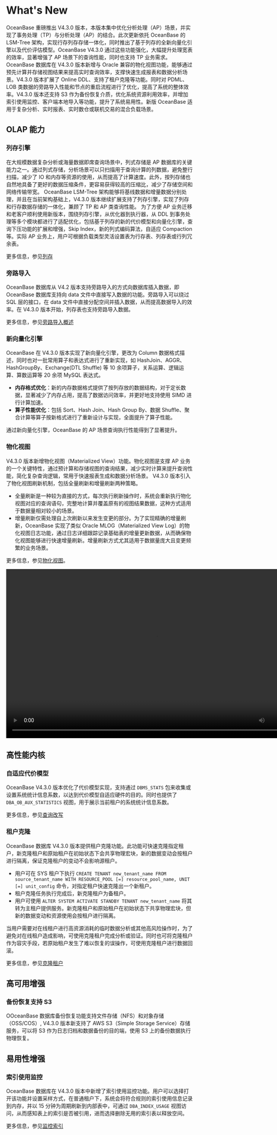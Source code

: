 # What's New

OceanBase 重磅推出 V4.3.0 版本，本版本集中优化分析处理（AP）场景，并实现了事务处理（TP）与分析处理（AP）的结合。此次更新依托 OceanBase 的 LSM-Tree 架构，实现行存列存存储一体化，同时推出了基于列存的全新向量化引擎以及代价评估模型。OceanBase V4.3.0 通过这些功能强化，大幅提升处理宽表的效率，显著增强了 AP 场景下的查询性能，同时也支持 TP 业务需求。
OceanBase 数据库在 V4.3.0 版本新增与 Oracle 兼容的物化视图功能，能够通过预先计算并存储视图结果来提高实时查询效率，支撑快速生成报表和数据分析场景。V4.3.0 版本扩展了 Online DDL、支持了租户克隆等功能。同时对 PDML、LOB 类数据的旁路导入性能和节点的重启流程进行了优化，提高了系统的整体效率。V4.3.0 版本还支持 S3 作为备份恢复介质，优化系统资源利用效率，并增加索引使用监控、客户端本地导入等功能，提升了系统易用性。新版 OceanBase 适用于复杂分析、实时报表、实时数仓或联机交易的混合负载场景。

## OLAP 能力

### 列存引擎

在大规模数据复杂分析或海量数据即席查询场景中，列式存储是 AP 数据库的关键能力之一。通过列式存储，分析场景可以只扫描用于查询计算的列数据，避免整行扫描，减少了 IO 和内存等资源的使用，从而提高了计算速度。此外，按列存储也自然地具备了更好的数据压缩条件，更容易获得较高的压缩比，减少了存储空间和网络传输带宽。
OceanBase LSM-Tree 架构能够将基线数据和增量数据分别处理，并且在当前架构基础上，V4.3.0 版本继续扩展支持了列存引擎，实现了列存和行存数据存储的一体化，兼顾了 TP 和 AP 类查询性能。
为了方便 AP 业务迁移和老客户顺利使用新版本，围绕列存引擎，从优化器到执行器，从 DDL 到事务处理等多个模块都进行了适配优化，包括基于列存的新的代价模型和向量化引擎，查询下压功能的扩展和增强，Skip Index，新的列式编码算法，自适应 Compaction 等。实际 AP 业务上，用户可根据负载类型灵活设置表为行存表、列存表或行列冗余表。

更多信息，参见[列存](700.reference/100.oceanbase-database-concepts/900.storage-architecture/200.data-storage/320.columnstore-engine.md)

### 旁路导入

OceanBase 数据库从 V4.2 版本支持旁路导入的方式向数据库插入数据，即 OceanBase 数据库支持向 data 文件中直接写入数据的功能。旁路导入可以绕过 SQL 层的接口，在 data 文件中直接分配空间并插入数据，从而提高数据导入的效率。在 V4.3.0 版本开始，列存表也支持旁路导入数据。

更多信息，参见[旁路导入概述](500.data-migration/1100.bypass-import/100.overview-of-bypass-import.md)

### 新向量化引擎

OceanBase 在 V4.3.0 版本实现了新向量化引擎，更改为 Column 数据格式描述，同时也对一批常用算子和表达式进行了重新实现，如 HashJoin、AGGR、HashGroupBy、Exchange(DTL Shuffle) 等 10 余项算子，关系运算、逻辑运算、算数运算等 20 余项 MySQL 表达式。

-  **内存格式优化**：新的内存数据格式提供了按列存放的数据结构，对于定长数据，显著减少了内存占用，提高了数据访问效率，并更好地支持使用 SIMD 进行计算加速。
-  **算子性能优化**：包括 Sort、Hash Join、Hash Group By、数据 Shuffle、聚合计算等算子按新格式进行了重新设计与实现，全面提升了算子性能。

通过新向量化引擎，OceanBase 的 AP 场景查询执行性能得到了显著提升。

### 物化视图

V4.3.0 版本新增物化视图（Materialized View）功能。物化视图是支撑 AP 业务的一个关键特性，通过预计算和存储视图的查询结果，减少实时计算来提升查询性能，简化复杂查询逻辑，常用于快速报表生成和数据分析场景。
V4.3.0 版本引入了物化视图刷新机制，包括全量刷新和增量刷新两种策略。

-  全量刷新是一种较为直接的方式，每次执行刷新操作时，系统会重新执行物化视图对应的查询语句，完整地计算并覆盖原有的视图结果数据，这种方式适用于数据量相对较小的场景。
-  增量刷新仅需处理自上次刷新以来发生变更的部分。为了实现精确的增量刷新，OceanBase 实现了类似 Oracle MLOG（Materialized View Log）的物化视图日志功能，通过日志详细跟踪记录基础表的增量更新数据，从而确保物化视图能够进行快速增量刷新。增量刷新方式尤其适用于数据量庞大且变更频繁的业务场景。

更多信息，参见[物化视图](700.reference/100.oceanbase-database-concepts/400.database-objects/100.database-objects-of-oracle-mode/500.view-of-oracle-mode/200.materialized-view-of-oracle-mode/100.materialized-view-overview-of-oracle-mode.md)。

<video data-code="9000245" src="https://obbusiness-private.oss-cn-shanghai.aliyuncs.com/doc/video/OceanBase%E7%89%A9%E5%8C%96%E8%A7%86%E5%9B%BE.mov" controls="" width="811px" height="456.188px"></video>

## 高性能内核

### 自适应代价模型

OceanBase V4.3.0 版本优化了代价模型实现，支持通过 `DBMS_STATS` 包来收集或设置系统统计信息系数，以达到代价模型自适应硬件的目的。同时也提供了 `DBA_OB_AUX_STATISTICS` 视图，用于展示当前租户的系统统计信息系数。

更多信息，参见[查询改写](700.reference/1000.performance-tuning-guide/500.sql-optimization/400.sql-optimization/500.query-rewrite/100.query-rewrite-overview.md)

### 租户克隆

OceanBase 数据库 V4.3.0 版本提供租户克隆功能。此功能可快速克隆指定租户，新克隆租户和原始租户在初始状态下会共享物理宏块，新的数据变动会按租户进行隔离，保证克隆租户的变动不会影响源租户。

-  用户可在 SYS 租户下执行 `CREATE TENANT new_tenant_name FROM source_tenant_name WITH RESOURCE_POOL [=] resource_pool_name, UNIT [=] unit_config` 命令，对指定租户快速克隆出一个新租户。
-  租户克隆任务执行完成后，新克隆租户为备租户。
-  用户可使用 `ALTER SYSTEM ACTIVATE STANDBY TENANT new_tenant_name` 将其转为主租户提供服务。新克隆租户和原始租户在初始状态下共享物理宏块，但新的数据变动和资源使用会按租户进行隔离。

当用户需要对在线租户进行高资源消耗的临时数据分析或其他高风险操作时，为了避免对在线租户造成影响，可使用克隆租户完成分析或验证。同时也可将克隆租户作为容灾手段，若原始租户发生了难以恢复的误操作，可使用克隆租户进行数据回滚。

更多信息，参见[克隆租户](600.manage/200.tenant-management/600.common-tenant-operations/1120.clone-a-tenant.md)

## 高可用增强

### 备份恢复支持 S3

OOceanBase 数据库备份恢复功能支持文件存储（NFS）和对象存储（OSS/COS）, V4.3.0 版本新支持了 AWS S3（Simple Storage Service）存储服务，可以将 S3 作为日志归档和数据备份的目的端，使用 S3 上的备份数据执行物理恢复。

## 易用性增强

### 索引使用监控

OceanBase 数据库在 V4.3.0 版本中新增了索引使用监控功能。用户可以选择打开该功能并设置采样方式，在普通租户下，系统会将符合规则的索引使用信息记录到内存，并以 15 分钟为周期刷新到内部表中，可通过 `DBA_INDEX_USAGE` 视图访问，从而感知表上的索引是否被引用，进而选择删除无用的索引表以释放空间。

更多信息，参见[监控索引](700.reference/300.database-object-management/100.manage-object-of-mysql-mode/500.manage-indexes-of-mysql-mode/350.monitoring-indexes-of-mysql-mode.md)
